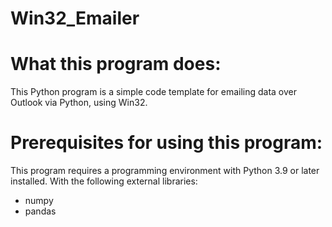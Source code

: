 # Win32_Emailer

What this program does:
========================================

This Python program is a simple code template for emailing data over Outlook via Python, using Win32.


Prerequisites for using this program:
========================================

This program requires a programming environment with Python 3.9 or later installed.
With the following external libraries:
- numpy
- pandas
